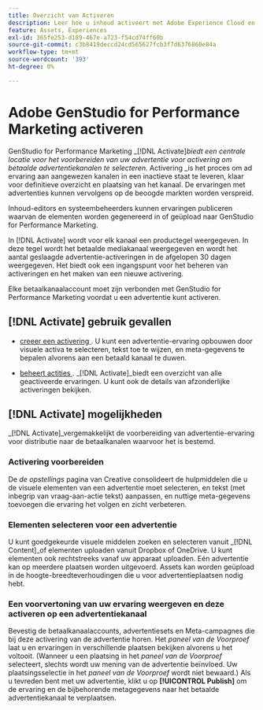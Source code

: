 ```yaml
---
title: Overzicht van Activeren
description: Leer hoe u inhoud activeert met Adobe Experience Cloud en toepassingen van derden.
feature: Assets, Experiences
exl-id: 365fe253-d189-467e-a723-f54cd74ff60b
source-git-commit: c3b8419deccd24cd565627fcb3f7d6376860e84a
workflow-type: tm+mt
source-wordcount: '393'
ht-degree: 0%

---
```


# Adobe GenStudio for Performance Marketing activeren

GenStudio for Performance Marketing _[!DNL Activate]_biedt een centrale locatie voor het voorbereiden van uw advertentie voor activering om betaalde advertentiekanalen te selecteren._ Activering _is het proces om ad ervaring aan aangewezen kanalen in een inactieve staat te leveren, klaar voor definitieve overzicht en plaatsing van het kanaal. De ervaringen met advertenties kunnen vervolgens op de beoogde markten worden verspreid.

Inhoud-editors en systeembeheerders kunnen ervaringen publiceren waarvan de elementen worden gegenereerd in of geüpload naar GenStudio for Performance Marketing.

In [!DNL Activate] wordt voor elk kanaal een productegel weergegeven. In deze tegel wordt het betaalde mediakanaal weergegeven en wordt het aantal geslaagde advertentie-activeringen in de afgelopen 30 dagen weergegeven. Het biedt ook een ingangspunt voor het beheren van activeringen en het maken van een nieuwe activering.

Elke betaalkanaalaccount moet zijn verbonden met GenStudio for Performance Marketing voordat u een advertentie kunt activeren.

## [!DNL Activate] gebruik gevallen

* [ creeer een activering ](create-activation.md). U kunt een advertentie-ervaring opbouwen door visuele activa te selecteren, tekst toe te wijzen, en meta-gegevens te bepalen alvorens aan een betaald kanaal te duwen.

* [ beheert actities ](manage-activations.md). _[!DNL Activate]_biedt een overzicht van alle geactiveerde ervaringen. U kunt ook de details van afzonderlijke activeringen bekijken.

## [!DNL Activate] mogelijkheden

_[!DNL Activate]_vergemakkelijkt de voorbereiding van advertentie-ervaring voor distributie naar de betaalkanalen waarvoor het is bestemd.

### Activering voorbereiden

De _de opstellings_ pagina van Creative consolideert de hulpmiddelen die u de visuele elementen van een advertentie moet selecteren, en tekst (met inbegrip van vraag-aan-actie tekst) aanpassen, en nuttige meta-gegevens toevoegen die ervaring het volgen en zicht verbeteren.

### Elementen selecteren voor een advertentie

U kunt goedgekeurde visuele middelen zoeken en selecteren vanuit _[!DNL Content]_of elementen uploaden vanuit Dropbox of OneDrive. U kunt elementen ook rechtstreeks vanaf uw apparaat uploaden. Eén advertentie kan op meerdere plaatsen worden uitgevoerd. Assets kan worden geüpload in de hoogte-breedteverhoudingen die u voor advertentieplaatsen nodig hebt.

### Een voorvertoning van uw ervaring weergeven en deze activeren op een advertentiekanaal

Bevestig de betaalkanaalaccounts, advertentiesets en Meta-campagnes die bij deze activering van de advertentie horen. Het _paneel van de Voorproef_ laat u en ervaringen in verschillende plaatsen bekijken alvorens u het voltooit. (Wanneer u een plaatsing in het _paneel van de Voorproef_ selecteert, slechts wordt uw mening van de advertentie beïnvloed. Uw plaatsingsselectie in het _paneel van de Voorproef_ wordt niet bewaard.) Als u tevreden bent met uw advertentie, klikt u op **[!UICONTROL Publish]** om de ervaring en de bijbehorende metagegevens naar het betaalde advertentiekanaal te verplaatsen.
